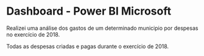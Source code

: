 # Dashboard - Power BI Microsoft

Realizei uma análise dos gastos de um determinado municipio por despesas no exercício de 2018.

Todas as despesas criadas e pagas durante o exercício de 2018.
